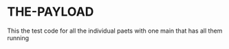 # THE-PAYLOAD

This the test code for all the individual paets with one main that has all them running
